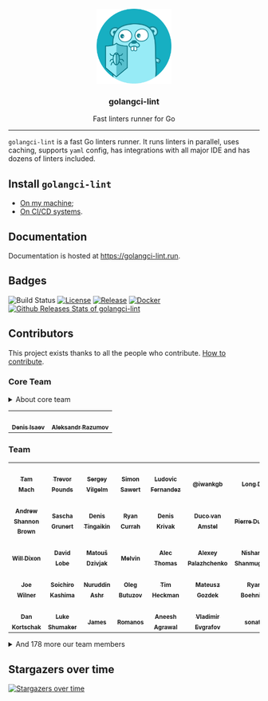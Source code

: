<p align="center">
  <img alt="golangci-lint logo" src="assets/go.png" height="150" />
  <h3 align="center">golangci-lint</h3>
  <p align="center">Fast linters runner for Go</p>
</p>

---

`golangci-lint` is a fast Go linters runner. It runs linters in parallel, uses caching, supports `yaml` config, has integrations
with all major IDE and has dozens of linters included.

## Install `golangci-lint`

- [On my machine](https://golangci-lint.run/usage/install/#local-installation);
- [On CI/CD systems](https://golangci-lint.run/usage/install/#ci-installation).

## Documentation

Documentation is hosted at https://golangci-lint.run.

## Badges

![Build Status](https://github.com/golangci/golangci-lint/workflows/CI/badge.svg)
[![License](https://img.shields.io/github/license/golangci/golangci-lint)](/LICENSE)
[![Release](https://img.shields.io/github/release/golangci/golangci-lint.svg)](https://github.com/golangci/golangci-lint/releases/latest)
[![Docker](https://img.shields.io/docker/pulls/golangci/golangci-lint)](https://hub.docker.com/r/golangci/golangci-lint)
[![Github Releases Stats of golangci-lint](https://img.shields.io/github/downloads/golangci/golangci-lint/total.svg?logo=github)](https://somsubhra.com/github-release-stats/?username=golangci&repository=golangci-lint)

## Contributors

This project exists thanks to all the people who contribute. [How to contribute](https://golangci-lint.run/contributing/quick-start/).

<!-- BEGIN AUTOGENERATED CONTRIBUTORS -->
<!-- prettier-ignore-start -->
<!-- markdownlint-disable -->
### Core Team

<details>
<summary>About core team</summary>

The GolangCI Core Team is a group of contributors that have demonstrated a lasting enthusiasm for the project and community.
The GolangCI Core Team has GitHub admin privileges on the repo.

#### Responsibilities
The Core Team has the following responsibilities:

1. Being available to answer high-level questions about vision and future.
2. Being available to review longstanding/forgotten pull requests.
3. Occasionally check issues, offer input, and categorize with GitHub issue labels.
4. Looking out for up-and-coming members of the GolangCI community who might want to serve as Core Team members.
5. Note that the Core Team – and all GolangCI contributors – are open source volunteers; membership on the Core Team is expressly not an obligation. The Core Team is distinguished as leaders in the community and while they are a good group to turn to when someone needs an answer to a question, they are still volunteering their time, and may not be available to help immediately.

</details>

<table>
<tr>
  <td align="center"><a href="https://disaev.me?utm_source=golangci-lint-contributors"><img src="https://avatars1.githubusercontent.com/u/4648736?u=8c4976f3d4506b780533feacae77324505e8fa1c&v=4" width="100px;" alt=""/><br /><sub><b>Denis Isaev</b></sub></a></td>
  <td align="center"><a href="https://keybase.io/ernado?utm_source=golangci-lint-contributors"><img src="https://avatars0.githubusercontent.com/u/866677?u=d349f6974fbf43763fa0c8f37c230e2a7ed28071&v=4" width="100px;" alt=""/><br /><sub><b>Aleksandr Razumov</b></sub></a></td>
</tr>
</table>

### Team

<table>
<tr>
  <td align="center"><a href="tammach.dev?utm_source=golangci-lint-contributors"><img src="https://avatars3.githubusercontent.com/u/9019229?u=434a8656f0f0917d35fe56322c81811036ec0e0c&v=4" width="100px;" alt=""/><br /><sub><b>Tam Mach</b></sub></a></td>
  <td align="center"><a href="tpounds.com?utm_source=golangci-lint-contributors"><img src="https://avatars2.githubusercontent.com/u/195041?u=cab053161e59fece04c051169b59882b299ce97a&v=4" width="100px;" alt=""/><br /><sub><b>Trevor Pounds</b></sub></a></td>
  <td align="center"><a href="vilgelm.com?utm_source=golangci-lint-contributors"><img src="https://avatars2.githubusercontent.com/u/523825?u=0d68efb10b9bbd957a2cf71c6633cf24f2e63106&v=4" width="100px;" alt=""/><br /><sub><b>Sergey Vilgelm</b></sub></a></td>
  <td align="center"><a href="https://sawert.se?utm_source=golangci-lint-contributors"><img src="https://avatars2.githubusercontent.com/u/3248948?u=e0241adee6c5b4f80c0cd17559dadbe8065754cf&v=4" width="100px;" alt=""/><br /><sub><b>Simon Sawert</b></sub></a></td>
  <td align="center"><a href="ldez.github.io/?utm_source=golangci-lint-contributors"><img src="https://avatars0.githubusercontent.com/u/5674651?u=45f0e097891f1e7e0c45c5224dcce11c867038af&v=4" width="100px;" alt=""/><br /><sub><b>Ludovic Fernandez</b></sub></a></td>
  <td align="center"><a href="https://critical.today?utm_source=golangci-lint-contributors"><img src="https://avatars3.githubusercontent.com/u/939646?u=9e11cf6d10e95c7b7f23b2a0199149139b387111&v=4" width="100px;" alt=""/><br /><sub><b>@iwankgb</b></sub></a></td>
  <td align="center"><a href="https://github.com/daixiang0?utm_source=golangci-lint-contributors"><img src="https://avatars1.githubusercontent.com/u/26538619?u=6261612ded324edb4ce57dce98e40413276aeb74&v=4" width="100px;" alt=""/><br /><sub><b>Long Dai</b></sub></a></td>
</tr>
<tr>
  <td align="center"><a href="https://github.com/ashanbrown?utm_source=golangci-lint-contributors"><img src="https://avatars0.githubusercontent.com/u/1858046?u=0f76832b272abc39282bac53c5507c1fc0703464&v=4" width="100px;" alt=""/><br /><sub><b>Andrew Shannon Brown</b></sub></a></td>
  <td align="center"><a href="http://saschagrunert.de?utm_source=golangci-lint-contributors"><img src="https://avatars2.githubusercontent.com/u/695473?u=9b613ef9d039ad97b26b9bb2c72cdfc528a716cc&v=4" width="100px;" alt=""/><br /><sub><b>Sascha Grunert</b></sub></a></td>
  <td align="center"><a href="https://github.com/denis-tingajkin?utm_source=golangci-lint-contributors"><img src="https://avatars2.githubusercontent.com/u/49399980?u=48d29dc400ebbc24772943304b331f05d6c404df&v=4" width="100px;" alt=""/><br /><sub><b>Denis Tingaikin</b></sub></a></td>
  <td align="center"><a href="https://github.com/ryancurrah?utm_source=golangci-lint-contributors"><img src="https://avatars3.githubusercontent.com/u/6209771?u=9d81ec835f9d3b4bc096422950567b213cea1098&v=4" width="100px;" alt=""/><br /><sub><b>Ryan Currah</b></sub></a></td>
  <td align="center"><a href="https://dkrivak.me?utm_source=golangci-lint-contributors"><img src="https://avatars1.githubusercontent.com/u/11755173?v=4" width="100px;" alt=""/><br /><sub><b>Denis Krivak</b></sub></a></td>
  <td align="center"><a href="https://www.linkedin.com/in/ducovanamstel?utm_source=golangci-lint-contributors"><img src="https://avatars0.githubusercontent.com/u/896592?u=d137ca0926c6e2a865f777053b8ade2e893ff80b&v=4" width="100px;" alt=""/><br /><sub><b>Duco van Amstel</b></sub></a></td>
  <td align="center"><a href="https://pierredurand.fr?utm_source=golangci-lint-contributors"><img src="https://avatars3.githubusercontent.com/u/131535?v=4" width="100px;" alt=""/><br /><sub><b>Pierre Durand</b></sub></a></td>
</tr>
<tr>
  <td align="center"><a href="https://willd.io?utm_source=golangci-lint-contributors"><img src="https://avatars2.githubusercontent.com/u/6287275?u=58d7a50b67e7a04e26bcc85c670cf84230f9fe18&v=4" width="100px;" alt=""/><br /><sub><b>Will Dixon</b></sub></a></td>
  <td align="center"><a href="https://www.linkedin.com/in/dlopbec/?utm_source=golangci-lint-contributors"><img src="https://avatars0.githubusercontent.com/u/5780637?u=6d93eaeff6f75facf5eeadb7d1a735ec9483f181&v=4" width="100px;" alt=""/><br /><sub><b>David Lobe</b></sub></a></td>
  <td align="center"><a href="http://dzx.cz?utm_source=golangci-lint-contributors"><img src="https://avatars3.githubusercontent.com/u/15747583?u=ec61c760d3f87574d425323cbe7bf5194516b9eb&v=4" width="100px;" alt=""/><br /><sub><b>Matouš Dzivjak</b></sub></a></td>
  <td align="center"><a href="https://melvin.la?utm_source=golangci-lint-contributors"><img src="https://avatars2.githubusercontent.com/u/275508?u=4c1869ff67a365968482e96400e62d7677820abc&v=4" width="100px;" alt=""/><br /><sub><b>Melvin</b></sub></a></td>
  <td align="center"><a href="http://swapoff.org?utm_source=golangci-lint-contributors"><img src="https://avatars3.githubusercontent.com/u/41767?v=4" width="100px;" alt=""/><br /><sub><b>Alec Thomas</b></sub></a></td>
  <td align="center"><a href="https://about.me/alexey.palazhchenko?utm_source=golangci-lint-contributors"><img src="https://avatars1.githubusercontent.com/u/11512?v=4" width="100px;" alt=""/><br /><sub><b>Alexey Palazhchenko</b></sub></a></td>
  <td align="center"><a href="https://scrobbl.es/u/nishanth?utm_source=golangci-lint-contributors"><img src="https://avatars1.githubusercontent.com/u/6028224?u=a92c24895e31038f41ba0c0798f642d29dfc83ca&v=4" width="100px;" alt=""/><br /><sub><b>Nishanth Shanmugham</b></sub></a></td>
</tr>
<tr>
  <td align="center"><a href="https://github.com/jwilner?utm_source=golangci-lint-contributors"><img src="https://avatars1.githubusercontent.com/u/1879661?u=d5fd87311dd118b3f6044f6d3644ebe6dbcc222c&v=4" width="100px;" alt=""/><br /><sub><b>Joe Wilner</b></sub></a></td>
  <td align="center"><a href="http://ksoichiro.blogspot.com/?utm_source=golangci-lint-contributors"><img src="https://avatars3.githubusercontent.com/u/801987?v=4" width="100px;" alt=""/><br /><sub><b>Soichiro Kashima</b></sub></a></td>
  <td align="center"><a href="https://github.com/uudashr?utm_source=golangci-lint-contributors"><img src="https://avatars2.githubusercontent.com/u/166053?u=0ccd812adf8125062b674494a4c912894206d27c&v=4" width="100px;" alt=""/><br /><sub><b>Nuruddin Ashr</b></sub></a></td>
  <td align="center"><a href="https://github.com/butuzov?utm_source=golangci-lint-contributors"><img src="https://avatars2.githubusercontent.com/u/651824?u=6d901cb2d69a34896322733a5c0eb44982f3c61e&v=4" width="100px;" alt=""/><br /><sub><b>Oleg Butuzov</b></sub></a></td>
  <td align="center"><a href="https://github.com/theckman?utm_source=golangci-lint-contributors"><img src="https://avatars3.githubusercontent.com/u/787332?u=e95e2c72123a59f93c1a7fd614c99f3eab3b18f1&v=4" width="100px;" alt=""/><br /><sub><b>Tim Heckman</b></sub></a></td>
  <td align="center"><a href="https://github.com/invidian?utm_source=golangci-lint-contributors"><img src="https://avatars1.githubusercontent.com/u/16539896?u=bc6badcf4846d545738854733a5c1bd044fd9e26&v=4" width="100px;" alt=""/><br /><sub><b>Mateusz Gozdek</b></sub></a></td>
  <td align="center"><a href="https://github.com/ryboe?utm_source=golangci-lint-contributors"><img src="https://avatars2.githubusercontent.com/u/1250684?v=4" width="100px;" alt=""/><br /><sub><b>Ryan Boehning</b></sub></a></td>
</tr>
<tr>
  <td align="center"><a href="https://kortschak.io/?utm_source=golangci-lint-contributors"><img src="https://avatars0.githubusercontent.com/u/275221?u=afde66b960b9f3326fca83c2fce3e6758a58d6de&v=4" width="100px;" alt=""/><br /><sub><b>Dan Kortschak</b></sub></a></td>
  <td align="center"><a href="https://lukeshu.com?utm_source=golangci-lint-contributors"><img src="https://avatars0.githubusercontent.com/u/90273?v=4" width="100px;" alt=""/><br /><sub><b>Luke Shumaker</b></sub></a></td>
  <td align="center"><a href="https://github.com/Zamiell?utm_source=golangci-lint-contributors"><img src="https://avatars3.githubusercontent.com/u/5511220?u=f8b0d15d0e5efe94463cff21f1f2b85df14c66b1&v=4" width="100px;" alt=""/><br /><sub><b>James</b></sub></a></td>
  <td align="center"><a href="http://rski.github.io?utm_source=golangci-lint-contributors"><img src="https://avatars1.githubusercontent.com/u/2960312?u=f3c945c565cfe8415bb83a1e6e2057f6832d2f3e&v=4" width="100px;" alt=""/><br /><sub><b>Romanos</b></sub></a></td>
  <td align="center"><a href="https://github.com/aneeshusa?utm_source=golangci-lint-contributors"><img src="https://avatars0.githubusercontent.com/u/2085567?v=4" width="100px;" alt=""/><br /><sub><b>Aneesh Agrawal</b></sub></a></td>
  <td align="center"><a href="https://github.com/vovapi?utm_source=golangci-lint-contributors"><img src="https://avatars3.githubusercontent.com/u/278946?u=31e14b2d2ba4b5d039d20292bff788aed8f114be&v=4" width="100px;" alt=""/><br /><sub><b>Vladimir Evgrafov</b></sub></a></td>
  <td align="center"><a href="http://qiita.com/sonatard/?utm_source=golangci-lint-contributors"><img src="https://avatars2.githubusercontent.com/u/1586910?u=a55afe04467991530d0e152ded35a2359b973f5e&v=4" width="100px;" alt=""/><br /><sub><b>sonata</b></sub></a></td>
</tr>
</table>

<details>
<summary>And 178 more our team members</summary>

<table>
<tr>
  <td align="center"><a href="https://github.com/ZYunH?utm_source=golangci-lint-contributors"><img src="https://avatars1.githubusercontent.com/u/18065074?u=fa39a7103fcc35bd8675812be89d328f3004e376&v=4" width="100px;" alt=""/><br /><sub><b>ZhangYunHao</b></sub></a></td>
  <td align="center"><a href="https://github.com/odidev?utm_source=golangci-lint-contributors"><img src="https://avatars3.githubusercontent.com/u/40816837?u=006db7f382c579d86c6649cfad96c04f54b8d222&v=4" width="100px;" alt=""/><br /><sub><b>@odidev</b></sub></a></td>
  <td align="center"><a href="https://fuyu.moe/members/nisevoid?utm_source=golangci-lint-contributors"><img src="https://avatars0.githubusercontent.com/u/3254486?v=4" width="100px;" alt=""/><br /><sub><b>NiseVoid</b></sub></a></td>
  <td align="center"><a href="http://siobud.com?utm_source=golangci-lint-contributors"><img src="https://avatars0.githubusercontent.com/u/1302304?v=4" width="100px;" alt=""/><br /><sub><b>Sean DuBois</b></sub></a></td>
  <td align="center"><a href="http://www.neglostyti.com?utm_source=golangci-lint-contributors"><img src="https://avatars2.githubusercontent.com/u/2631366?v=4" width="100px;" alt=""/><br /><sub><b>Viktoras</b></sub></a></td>
  <td align="center"><a href="https://github.com/amenzhinsky?utm_source=golangci-lint-contributors"><img src="https://avatars0.githubusercontent.com/u/1308953?u=07298a8c5d59c5637f31f30a3a40560b9475669d&v=4" width="100px;" alt=""/><br /><sub><b>Aliaksandr Mianzhynski</b></sub></a></td>
  <td align="center"><a href="https://agniva.me?utm_source=golangci-lint-contributors"><img src="https://avatars0.githubusercontent.com/u/1774000?u=2d77ef2b812cee7dd2dfd8f2709dcfad8b8ae539&v=4" width="100px;" alt=""/><br /><sub><b>Agniva De Sarker</b></sub></a></td>
</tr>
<tr>
  <td align="center"><a href="https://github.com/dahankzter?utm_source=golangci-lint-contributors"><img src="https://avatars2.githubusercontent.com/u/171091?v=4" width="100px;" alt=""/><br /><sub><b>Henrik Johansson</b></sub></a></td>
  <td align="center"><a href="https://github.com/System-Glitch?utm_source=golangci-lint-contributors"><img src="https://avatars0.githubusercontent.com/u/7251668?u=83aea13a141cfeb32095d5aa204c055ae4a11f7b&v=4" width="100px;" alt=""/><br /><sub><b>SystemGlitch</b></sub></a></td>
  <td align="center"><a href="https://johnstarich.com?utm_source=golangci-lint-contributors"><img src="https://avatars1.githubusercontent.com/u/1009441?u=76ecc9848dd25d93f0722b077439806dac6e25b9&v=4" width="100px;" alt=""/><br /><sub><b>John Starich</b></sub></a></td>
  <td align="center"><a href="https://github.com/zchee?utm_source=golangci-lint-contributors"><img src="https://avatars3.githubusercontent.com/u/6366270?u=b3b4c30edcd4ad8fe5da44faacbd1d70a8c836f5&v=4" width="100px;" alt=""/><br /><sub><b>Koichi Shiraishi</b></sub></a></td>
  <td align="center"><a href="https://www.bartfokker.com?utm_source=golangci-lint-contributors"><img src="https://avatars0.githubusercontent.com/u/9822478?u=baf572cc0a5de3027ab0ce6a3ef42e8cbd02df36&v=4" width="100px;" alt=""/><br /><sub><b>Bart</b></sub></a></td>
  <td align="center"><a href="https://github.com/sebastien-rosset?utm_source=golangci-lint-contributors"><img src="https://avatars1.githubusercontent.com/u/16657278?v=4" width="100px;" alt=""/><br /><sub><b>Sebastien Rosset</b></sub></a></td>
  <td align="center"><a href="https://twitter.com/quasilyte?utm_source=golangci-lint-contributors"><img src="https://avatars0.githubusercontent.com/u/6286655?u=241bad04b0828f5a67e561a4cd08edf823633972&v=4" width="100px;" alt=""/><br /><sub><b>Iskander (Alex) Sharipov</b></sub></a></td>
</tr>
<tr>
  <td align="center"><a href="https://dev.to/vearutop?utm_source=golangci-lint-contributors"><img src="https://avatars3.githubusercontent.com/u/1381436?v=4" width="100px;" alt=""/><br /><sub><b>Viacheslav Poturaev</b></sub></a></td>
  <td align="center"><a href="https://github.com/dbraley?utm_source=golangci-lint-contributors"><img src="https://avatars3.githubusercontent.com/u/2067019?u=47d3d161a65b877714779c39d2eb6dc686d427ec&v=4" width="100px;" alt=""/><br /><sub><b>David Braley</b></sub></a></td>
  <td align="center"><a href="https://github.com/kunwardeep?utm_source=golangci-lint-contributors"><img src="https://avatars1.githubusercontent.com/u/13211086?u=d7eefb203f6ae0d66392ed4c874be785c1acc3d3&v=4" width="100px;" alt=""/><br /><sub><b>Kunwardeep</b></sub></a></td>
  <td align="center"><a href="https://github.com/srenatus?utm_source=golangci-lint-contributors"><img src="https://avatars1.githubusercontent.com/u/870638?u=4607741d467654d0c0643043a64da994df94b76f&v=4" width="100px;" alt=""/><br /><sub><b>Stephan Renatus</b></sub></a></td>
  <td align="center"><a href="https://github.com/diegs?utm_source=golangci-lint-contributors"><img src="https://avatars3.githubusercontent.com/u/74719?v=4" width="100px;" alt=""/><br /><sub><b>Diego Pontoriero</b></sub></a></td>
  <td align="center"><a href="https://github.com/alexec?utm_source=golangci-lint-contributors"><img src="https://avatars0.githubusercontent.com/u/1142830?u=8e076383ad6ec7081a613b4e276f6a28caa27c5a&v=4" width="100px;" alt=""/><br /><sub><b>Alex Collins</b></sub></a></td>
  <td align="center"><a href="https://nakabonne.dev?utm_source=golangci-lint-contributors"><img src="https://avatars1.githubusercontent.com/u/19730728?u=88c465f1caf239c1852208116593939c22312c13&v=4" width="100px;" alt=""/><br /><sub><b>Ryo Nakao</b></sub></a></td>
</tr>
<tr>
  <td align="center"><a href="https://github.com/dahu33?utm_source=golangci-lint-contributors"><img src="https://avatars3.githubusercontent.com/u/2038888?u=d4ab9e715b894d12a6b4cef9b66bc81145126dd4&v=4" width="100px;" alt=""/><br /><sub><b>Pierre R</b></sub></a></td>
  <td align="center"><a href="https://tommy-muehle.io?utm_source=golangci-lint-contributors"><img src="https://avatars0.githubusercontent.com/u/1351840?u=e67e63465607260d9e486875ac8f9dbb299c08f9&v=4" width="100px;" alt=""/><br /><sub><b>Tommy Mühle</b></sub></a></td>
  <td align="center"><a href="https://github.com/thaJeztah?utm_source=golangci-lint-contributors"><img src="https://avatars0.githubusercontent.com/u/1804568?u=ebc86d007fefd2b388d2a8da5f0e3d6f239ede2f&v=4" width="100px;" alt=""/><br /><sub><b>Sebastiaan van Stijn</b></sub></a></td>
  <td align="center"><a href="https://github.com/Dominik-K?utm_source=golangci-lint-contributors"><img src="https://avatars3.githubusercontent.com/u/5795847?u=e32b349860f30b6d08dd361399df310ab4bbf492&v=4" width="100px;" alt=""/><br /><sub><b>@Dominik-K</b></sub></a></td>
  <td align="center"><a href="https://ferhatelmas.com?utm_source=golangci-lint-contributors"><img src="https://avatars1.githubusercontent.com/u/648018?u=f685418b6eb9dcfccc5d6e2af305b3153560c6da&v=4" width="100px;" alt=""/><br /><sub><b>ferhat elmas</b></sub></a></td>
  <td align="center"><a href="twitter.com/migueljimeno96?utm_source=golangci-lint-contributors"><img src="https://avatars1.githubusercontent.com/u/6826244?u=03bcd0f7f342886d3abc5281311c932e832b3146&v=4" width="100px;" alt=""/><br /><sub><b>M. Ángel Jimeno</b></sub></a></td>
  <td align="center"><a href="https://github.com/crsdrw?utm_source=golangci-lint-contributors"><img src="https://avatars3.githubusercontent.com/u/811010?v=4" width="100px;" alt=""/><br /><sub><b>Chris Drew</b></sub></a></td>
</tr>
<tr>
  <td align="center"><a href="http://teivah.io?utm_source=golangci-lint-contributors"><img src="https://avatars1.githubusercontent.com/u/934784?u=a205b19f43dc3f90c3cbf5b1d6198328c2dff6c3&v=4" width="100px;" alt=""/><br /><sub><b>Teiva Harsanyi</b></sub></a></td>
  <td align="center"><a href="https://github.com/csilvers?utm_source=golangci-lint-contributors"><img src="https://avatars3.githubusercontent.com/u/1445223?v=4" width="100px;" alt=""/><br /><sub><b>Craig Silverstein</b></sub></a></td>
  <td align="center"><a href="entgo.io?utm_source=golangci-lint-contributors"><img src="https://avatars3.githubusercontent.com/u/7413593?u=bd1180bdbb558d7f74be9e0a0a840529b1442c1e&v=4" width="100px;" alt=""/><br /><sub><b>Ariel Mashraki</b></sub></a></td>
  <td align="center"><a href="https://github.com/idenx?utm_source=golangci-lint-contributors"><img src="https://avatars3.githubusercontent.com/u/1843231?v=4" width="100px;" alt=""/><br /><sub><b>Denis Isaev</b></sub></a></td>
  <td align="center"><a href="http://twpayne.blogspot.com/?utm_source=golangci-lint-contributors"><img src="https://avatars3.githubusercontent.com/u/6942?u=227a4496aba8d3f526c53bdb6aa7713b22c56906&v=4" width="100px;" alt=""/><br /><sub><b>Tom Payne</b></sub></a></td>
  <td align="center"><a href="https://github.com/fsouza?utm_source=golangci-lint-contributors"><img src="https://avatars3.githubusercontent.com/u/108725?u=6a38e65fb41c3e60fd85b028d30120562ddc0f85&v=4" width="100px;" alt=""/><br /><sub><b>francisco souza</b></sub></a></td>
  <td align="center"><a href="https://lukasmalkmus.io?utm_source=golangci-lint-contributors"><img src="https://avatars2.githubusercontent.com/u/9931588?u=51de6132f5f0e8f88aedf265a5205d9a91f4e1aa&v=4" width="100px;" alt=""/><br /><sub><b>Lukas Malkmus</b></sub></a></td>
</tr>
<tr>
  <td align="center"><a href="https://www.pedanticorderliness.com?utm_source=golangci-lint-contributors"><img src="https://avatars0.githubusercontent.com/u/343979?u=6443fee0e543d22b07b02edf0ed8fb1ce4943b5a&v=4" width="100px;" alt=""/><br /><sub><b>Ryan Olds</b></sub></a></td>
  <td align="center"><a href="https://www.suezawa.net/?utm_source=golangci-lint-contributors"><img src="https://avatars1.githubusercontent.com/u/1150301?u=ef7565231d0940a9bcf4b52496268cb56773ba0a&v=4" width="100px;" alt=""/><br /><sub><b>Hiroki Suezawa</b></sub></a></td>
  <td align="center"><a href="https://github.com/jfrabaute?utm_source=golangci-lint-contributors"><img src="https://avatars2.githubusercontent.com/u/100247?v=4" width="100px;" alt=""/><br /><sub><b>Fabrice</b></sub></a></td>
  <td align="center"><a href="https://github.com/elliots?utm_source=golangci-lint-contributors"><img src="https://avatars3.githubusercontent.com/u/622455?v=4" width="100px;" alt=""/><br /><sub><b>☃ Elliot Shepherd</b></sub></a></td>
  <td align="center"><a href="https://github.com/cblecker?utm_source=golangci-lint-contributors"><img src="https://avatars1.githubusercontent.com/u/1431969?v=4" width="100px;" alt=""/><br /><sub><b>Christoph Blecker</b></sub></a></td>
  <td align="center"><a href="http://immutables.pl?utm_source=golangci-lint-contributors"><img src="https://avatars2.githubusercontent.com/u/909896?u=8c37517f61b02e529477ea1e68e52b453d849312&v=4" width="100px;" alt=""/><br /><sub><b>Mateusz Bilski</b></sub></a></td>
  <td align="center"><a href="https://github.com/jingyugao?utm_source=golangci-lint-contributors"><img src="https://avatars0.githubusercontent.com/u/16934055?u=16d5d4b4b1574103cd1aaea399b236ae002055b2&v=4" width="100px;" alt=""/><br /><sub><b>gaojingyu</b></sub></a></td>
</tr>
<tr>
  <td align="center"><a href="https://github.com/RX14?utm_source=golangci-lint-contributors"><img src="https://avatars3.githubusercontent.com/u/2788811?u=af7e6311b7c6a7288c691caaccd8d9bbe5978967&v=4" width="100px;" alt=""/><br /><sub><b>Stephanie Wilde-Hobbs</b></sub></a></td>
  <td align="center"><a href="http://www.twitter.com/corylanou?utm_source=golangci-lint-contributors"><img src="https://avatars2.githubusercontent.com/u/585100?u=7a1c046e387bdd6358e970e75a9f8ff06d0cf75c&v=4" width="100px;" alt=""/><br /><sub><b>Cory LaNou</b></sub></a></td>
  <td align="center"><a href="https://github.com/vitalyisaev2?utm_source=golangci-lint-contributors"><img src="https://avatars2.githubusercontent.com/u/5507054?u=a6015f53f3ce999d065218ecf43242f11b6c72ad&v=4" width="100px;" alt=""/><br /><sub><b>Vitaly Isaev</b></sub></a></td>
  <td align="center"><a href="https://kilabit.info?utm_source=golangci-lint-contributors"><img src="https://avatars0.githubusercontent.com/u/43306?v=4" width="100px;" alt=""/><br /><sub><b>Shulhan</b></sub></a></td>
  <td align="center"><a href="https://renatosuero.dev/?utm_source=golangci-lint-contributors"><img src="https://avatars2.githubusercontent.com/u/1093214?u=c37ab360f4fa3a6c7f168aaf706e8a47323dc101&v=4" width="100px;" alt=""/><br /><sub><b>Renato Suero</b></sub></a></td>
  <td align="center"><a href="https://github.com/bvwells?utm_source=golangci-lint-contributors"><img src="https://avatars3.githubusercontent.com/u/22873967?u=033f18ad6e723a44fb01eed9e3a4665457de5636&v=4" width="100px;" alt=""/><br /><sub><b>Ben Wells</b></sub></a></td>
  <td align="center"><a href="https://github.com/maratori?utm_source=golangci-lint-contributors"><img src="https://avatars3.githubusercontent.com/u/16486128?v=4" width="100px;" alt=""/><br /><sub><b>Marat Reymers</b></sub></a></td>
</tr>
<tr>
  <td align="center"><a href="https://github.com/bflad?utm_source=golangci-lint-contributors"><img src="https://avatars3.githubusercontent.com/u/189114?v=4" width="100px;" alt=""/><br /><sub><b>Brian Flad</b></sub></a></td>
  <td align="center"><a href="https://github.com/grongor?utm_source=golangci-lint-contributors"><img src="https://avatars2.githubusercontent.com/u/972493?v=4" width="100px;" alt=""/><br /><sub><b>Jakub Chábek</b></sub></a></td>
  <td align="center"><a href="https://github.com/tdakkota?utm_source=golangci-lint-contributors"><img src="https://avatars2.githubusercontent.com/u/15220500?u=41aad36b4fcc340495e2d1d0193255e4010e6a59&v=4" width="100px;" alt=""/><br /><sub><b>tdakkota</b></sub></a></td>
  <td align="center"><a href="https://github.com/ewohltman?utm_source=golangci-lint-contributors"><img src="https://avatars0.githubusercontent.com/u/5953186?u=bf31ce63008802393b3b58c3bd84b8dae76b3946&v=4" width="100px;" alt=""/><br /><sub><b>Eric Wohltman</b></sub></a></td>
  <td align="center"><a href="http://me.gsora.xyz?utm_source=golangci-lint-contributors"><img src="https://avatars2.githubusercontent.com/u/145909?u=d16caa31322cbaaf401f76ad7030f9743dfb4e4a&v=4" width="100px;" alt=""/><br /><sub><b>Gianguido Sora'</b></sub></a></td>
  <td align="center"><a href="http://www.snowfrog.net?utm_source=golangci-lint-contributors"><img src="https://avatars2.githubusercontent.com/u/56102?u=39088fc794a8635849e06ba6e8a5ef8a75b194cf&v=4" width="100px;" alt=""/><br /><sub><b>Sonia Hamilton</b></sub></a></td>
  <td align="center"><a href="https://github.com/derElektrobesen?utm_source=golangci-lint-contributors"><img src="https://avatars3.githubusercontent.com/u/4015637?u=8020c4cb1c123fe3ec6f393ea75b1927e92565a3&v=4" width="100px;" alt=""/><br /><sub><b>Berezhnoy Pavel</b></sub></a></td>
</tr>
<tr>
  <td align="center"><a href="leduc.uk?utm_source=golangci-lint-contributors"><img src="https://avatars1.githubusercontent.com/u/55436491?v=4" width="100px;" alt=""/><br /><sub><b>Henry</b></sub></a></td>
  <td align="center"><a href="https://aofeisheng.com?utm_source=golangci-lint-contributors"><img src="https://avatars3.githubusercontent.com/u/5037285?u=2f1c2a9317d995c4a84461d5197c552ab0d89e43&v=4" width="100px;" alt=""/><br /><sub><b>Aofei Sheng</b></sub></a></td>
  <td align="center"><a href="https://github.com/mxpv?utm_source=golangci-lint-contributors"><img src="https://avatars1.githubusercontent.com/u/865334?u=a47007c3fc95832646d2c935da12aaff81a48ca3&v=4" width="100px;" alt=""/><br /><sub><b>Maksym Pavlenko</b></sub></a></td>
  <td align="center"><a href="https://github.com/chappjc?utm_source=golangci-lint-contributors"><img src="https://avatars3.githubusercontent.com/u/9373513?u=e78e21f230dd575a53a060c37dee051806ae0572&v=4" width="100px;" alt=""/><br /><sub><b>Jonathan Chappelow</b></sub></a></td>
  <td align="center"><a href="http://sitano.github.io/?utm_source=golangci-lint-contributors"><img src="https://avatars1.githubusercontent.com/u/564610?u=1830fc4bffb6829093a7f4404ee581c43d909c36&v=4" width="100px;" alt=""/><br /><sub><b>Ivan</b></sub></a></td>
  <td align="center"><a href="http://magnetikonline.com?utm_source=golangci-lint-contributors"><img src="https://avatars1.githubusercontent.com/u/1818757?u=27ca8c53c66113faa67f6b48aeb8841717c0ee2f&v=4" width="100px;" alt=""/><br /><sub><b>Peter Mescalchin</b></sub></a></td>
  <td align="center"><a href="https://github.com/dhui?utm_source=golangci-lint-contributors"><img src="https://avatars0.githubusercontent.com/u/896205?u=3e4fbfd18cabace9d5f7c72b7e1da12dcce5b955&v=4" width="100px;" alt=""/><br /><sub><b>Dale Hui</b></sub></a></td>
</tr>
<tr>
  <td align="center"><a href="linkedin.com/in/ofabry?utm_source=golangci-lint-contributors"><img src="https://avatars0.githubusercontent.com/u/32484950?u=b1dd24de988ecfb2b60c94de997b9110a103ae80&v=4" width="100px;" alt=""/><br /><sub><b>Ondrej Fabry</b></sub></a></td>
  <td align="center"><a href="https://github.com/proton-ab?utm_source=golangci-lint-contributors"><img src="https://avatars2.githubusercontent.com/u/25139420?u=53918e67ce92a25351b1ea2ee9ce98435bea0cc8&v=4" width="100px;" alt=""/><br /><sub><b>proton</b></sub></a></td>
  <td align="center"><a href="markwalther.ch?utm_source=golangci-lint-contributors"><img src="https://avatars1.githubusercontent.com/u/5138316?u=abf836167fb8e5131459b17b6961e20126338a47&v=4" width="100px;" alt=""/><br /><sub><b>Markus</b></sub></a></td>
  <td align="center"><a href="https://github.com/laverya?utm_source=golangci-lint-contributors"><img src="https://avatars0.githubusercontent.com/u/2318911?u=12f6803204811ffd8ce33c1fef0281554fdcbb20&v=4" width="100px;" alt=""/><br /><sub><b>Andrew Lavery</b></sub></a></td>
  <td align="center"><a href="https://kishaningithub.github.io/?utm_source=golangci-lint-contributors"><img src="https://avatars3.githubusercontent.com/u/763760?u=55a5f3e937025e54e2736ca1fc38f0ab3788527f&v=4" width="100px;" alt=""/><br /><sub><b>Kishan B</b></sub></a></td>
  <td align="center"><a href="https://github.com/kulti?utm_source=golangci-lint-contributors"><img src="https://avatars2.githubusercontent.com/u/1286683?v=4" width="100px;" alt=""/><br /><sub><b>Aleksey Bakin</b></sub></a></td>
  <td align="center"><a href="https://twitter.com/tariq1890?utm_source=golangci-lint-contributors"><img src="https://avatars2.githubusercontent.com/u/2658224?u=5719f58847e3414945290592663045c82b04b272&v=4" width="100px;" alt=""/><br /><sub><b>Tariq Ibrahim</b></sub></a></td>
</tr>
<tr>
  <td align="center"><a href="https://github.com/pstibrany?utm_source=golangci-lint-contributors"><img src="https://avatars3.githubusercontent.com/u/895919?v=4" width="100px;" alt=""/><br /><sub><b>Peter Štibraný</b></sub></a></td>
  <td align="center"><a href="https://github.com/kaka19ace?utm_source=golangci-lint-contributors"><img src="https://avatars2.githubusercontent.com/u/1320568?u=9f02e3ae234ea1e76a3682ada8166c905104f555&v=4" width="100px;" alt=""/><br /><sub><b>kaixiang zhong</b></sub></a></td>
  <td align="center"><a href="https://github.com/ced42?utm_source=golangci-lint-contributors"><img src="https://avatars2.githubusercontent.com/u/17880812?v=4" width="100px;" alt=""/><br /><sub><b>@ced42</b></sub></a></td>
  <td align="center"><a href="https://github.com/dgsb?utm_source=golangci-lint-contributors"><img src="https://avatars1.githubusercontent.com/u/5495748?v=4" width="100px;" alt=""/><br /><sub><b>David Bariod</b></sub></a></td>
  <td align="center"><a href="https://github.com/beono?utm_source=golangci-lint-contributors"><img src="https://avatars3.githubusercontent.com/u/539474?u=6a91ec994f805519330015aa6251677a307ada59&v=4" width="100px;" alt=""/><br /><sub><b>Eldar Rakhimberdin</b></sub></a></td>
  <td align="center"><a href="https://blog.schoentoon.blue?utm_source=golangci-lint-contributors"><img src="https://avatars1.githubusercontent.com/u/417618?u=294670670fd504a353586a57b32cf0fe4843f8eb&v=4" width="100px;" alt=""/><br /><sub><b>Toon Schoenmakers</b></sub></a></td>
  <td align="center"><a href="https://github.com/cezarsa?utm_source=golangci-lint-contributors"><img src="https://avatars0.githubusercontent.com/u/11041?u=cde690e3dd7a6ebf895e11f3ff144b27f8fcb46c&v=4" width="100px;" alt=""/><br /><sub><b>Cezar Sá Espinola</b></sub></a></td>
</tr>
<tr>
  <td align="center"><a href="https://github.com/benpaxton-hf?utm_source=golangci-lint-contributors"><img src="https://avatars1.githubusercontent.com/u/24317933?v=4" width="100px;" alt=""/><br /><sub><b>Ben Paxton</b></sub></a></td>
  <td align="center"><a href="https://github.com/a-kuchin?utm_source=golangci-lint-contributors"><img src="https://avatars0.githubusercontent.com/u/44059234?u=9ebb304fb79a5359199738bfa08a0c98a0d28090&v=4" width="100px;" alt=""/><br /><sub><b>Andrey Kuchin</b></sub></a></td>
  <td align="center"><a href="https://connoradams.co.uk?utm_source=golangci-lint-contributors"><img src="https://avatars2.githubusercontent.com/u/10026538?u=532bda717283aa1bba2d47f74b19107787fead82&v=4" width="100px;" alt=""/><br /><sub><b>Connor Adams</b></sub></a></td>
  <td align="center"><a href="https://draveness.me/?utm_source=golangci-lint-contributors"><img src="https://avatars0.githubusercontent.com/u/6493255?u=63f81c96cc52db210f104df233899342b280a2e2&v=4" width="100px;" alt=""/><br /><sub><b>Draven</b></sub></a></td>
  <td align="center"><a href="https://martins.irbe.co.uk?utm_source=golangci-lint-contributors"><img src="https://avatars0.githubusercontent.com/u/13367583?u=aa82d43331fd575f1ff3cf039aaaeb9913e63dc3&v=4" width="100px;" alt=""/><br /><sub><b>Martins Irbe</b></sub></a></td>
  <td align="center"><a href="https://github.com/marksartdev?utm_source=golangci-lint-contributors"><img src="https://avatars1.githubusercontent.com/u/34810318?u=a1865af09b2fc37cd72885f6d7f38af949c63e1c&v=4" width="100px;" alt=""/><br /><sub><b>Mark Sart</b></sub></a></td>
  <td align="center"><a href="https://jawa.dev?utm_source=golangci-lint-contributors"><img src="https://avatars3.githubusercontent.com/u/194275?u=afa97022f150dbd6625f5a6a69fd74e6204a4c1b&v=4" width="100px;" alt=""/><br /><sub><b>Joshua Rubin</b></sub></a></td>
</tr>
<tr>
  <td align="center"><a href="https://kyoh86.dev?utm_source=golangci-lint-contributors"><img src="https://avatars0.githubusercontent.com/u/5582459?u=062f9074b6d432f073b7e09940e70fc1c092e072&v=4" width="100px;" alt=""/><br /><sub><b>Kyoichiro Yamada</b></sub></a></td>
  <td align="center"><a href="https://brito.com.br?utm_source=golangci-lint-contributors"><img src="https://avatars0.githubusercontent.com/u/7620947?u=1a38797fbcd5e0b847cbbffc2b8a9e6e281da93d&v=4" width="100px;" alt=""/><br /><sub><b>Rodrigo Brito</b></sub></a></td>
  <td align="center"><a href="https://funloop.org?utm_source=golangci-lint-contributors"><img src="https://avatars1.githubusercontent.com/u/725613?u=7e1ec57b59f6f93d3e94d9b9d2473f8bdd89ba0d&v=4" width="100px;" alt=""/><br /><sub><b>Linus Arver</b></sub></a></td>
  <td align="center"><a href="http://stainlessed.co.uk?utm_source=golangci-lint-contributors"><img src="https://avatars3.githubusercontent.com/u/151272?u=8a3688637befe674727827e9c2050c7c5b016c26&v=4" width="100px;" alt=""/><br /><sub><b>Glen Mailer</b></sub></a></td>
  <td align="center"><a href="https://github.com/ian-howell?utm_source=golangci-lint-contributors"><img src="https://avatars3.githubusercontent.com/u/10422579?u=ff9c375b5ee2c41b4bdd20b1e32a6fc40bd6ad0f&v=4" width="100px;" alt=""/><br /><sub><b>Ian Howell</b></sub></a></td>
  <td align="center"><a href="twitter.com/hugelgupf?utm_source=golangci-lint-contributors"><img src="https://avatars1.githubusercontent.com/u/1994130?u=049cf9d9efdeb5bf54c93ed7ee70bf5a64b437d7&v=4" width="100px;" alt=""/><br /><sub><b>Chris K</b></sub></a></td>
  <td align="center"><a href="https://tomarrell.com?utm_source=golangci-lint-contributors"><img src="https://avatars3.githubusercontent.com/u/7939459?u=330de5d206f2ff0fc34cde7d718e055971c3d8d0&v=4" width="100px;" alt=""/><br /><sub><b>Tom Arrell</b></sub></a></td>
</tr>
<tr>
  <td align="center"><a href="https://github.com/neha-viswanathan?utm_source=golangci-lint-contributors"><img src="https://avatars2.githubusercontent.com/u/12013126?u=ac3c8aae637d4575d6b54907fbcbdaaa70ee418d&v=4" width="100px;" alt=""/><br /><sub><b>Neha Viswanathan</b></sub></a></td>
  <td align="center"><a href="https://media.giphy.com/media/XxWjoyOLi4mkM/giphy.gif?utm_source=golangci-lint-contributors"><img src="https://avatars2.githubusercontent.com/u/24299864?u=2ff91f3ab37067826ed6986ff11fdaabc7a79b1f&v=4" width="100px;" alt=""/><br /><sub><b>Marko</b></sub></a></td>
  <td align="center"><a href="http://cflewis.com?utm_source=golangci-lint-contributors"><img src="https://avatars0.githubusercontent.com/u/43708?u=20ffa568c463916d20483acee34b09dd26581dec&v=4" width="100px;" alt=""/><br /><sub><b>Chris Lewis</b></sub></a></td>
  <td align="center"><a href="http://derekperkins.com?utm_source=golangci-lint-contributors"><img src="https://avatars0.githubusercontent.com/u/3588778?v=4" width="100px;" alt=""/><br /><sub><b>Derek Perkins</b></sub></a></td>
  <td align="center"><a href="https://github.com/gleichda?utm_source=golangci-lint-contributors"><img src="https://avatars0.githubusercontent.com/u/15176026?u=7555939416df1132efc87906be73f15846557db3&v=4" width="100px;" alt=""/><br /><sub><b>David Gleich</b></sub></a></td>
  <td align="center"><a href="https://pararang.github.io/?utm_source=golangci-lint-contributors"><img src="https://avatars0.githubusercontent.com/u/8720184?v=4" width="100px;" alt=""/><br /><sub><b>Muhammad Ikhsan</b></sub></a></td>
  <td align="center"><a href="https://www.linkedin.com/in/titusjaka/?utm_source=golangci-lint-contributors"><img src="https://avatars1.githubusercontent.com/u/5277948?u=784515fda5ba2358fdc0b67ab9f654a70d4a426b&v=4" width="100px;" alt=""/><br /><sub><b>Denis Titusov</b></sub></a></td>
</tr>
<tr>
  <td align="center"><a href="https://github.com/vterdunov?utm_source=golangci-lint-contributors"><img src="https://avatars2.githubusercontent.com/u/13706147?v=4" width="100px;" alt=""/><br /><sub><b>Terdunov Vyacheslav</b></sub></a></td>
  <td align="center"><a href="https://github.com/sean-?utm_source=golangci-lint-contributors"><img src="https://avatars1.githubusercontent.com/u/349516?v=4" width="100px;" alt=""/><br /><sub><b>Sean Chittenden</b></sub></a></td>
  <td align="center"><a href="http://teawater.github.io/?utm_source=golangci-lint-contributors"><img src="https://avatars2.githubusercontent.com/u/432382?u=9514a61d4673645c588601398737d29e68ae2372&v=4" width="100px;" alt=""/><br /><sub><b>Hui Zhu</b></sub></a></td>
  <td align="center"><a href="https://github.com/Harsimran1?utm_source=golangci-lint-contributors"><img src="https://avatars0.githubusercontent.com/u/8309130?u=827935180bf29dbed77f16f0fd4783fae3a7e5e0&v=4" width="100px;" alt=""/><br /><sub><b>@Harsimran1</b></sub></a></td>
  <td align="center"><a href="https://rinsuki.net/?utm_source=golangci-lint-contributors"><img src="https://avatars0.githubusercontent.com/u/6533808?u=325d7d5a86a50917290fddbe8d6204e712d632aa&v=4" width="100px;" alt=""/><br /><sub><b>rinsuki</b></sub></a></td>
  <td align="center"><a href="https://nvartolomei.com?utm_source=golangci-lint-contributors"><img src="https://avatars3.githubusercontent.com/u/543193?u=972ac6bbb1e48aa474e8677fd3b9368fe61e4872&v=4" width="100px;" alt=""/><br /><sub><b>@nvartolomei</b></sub></a></td>
  <td align="center"><a href="https://getcloudnative.io?utm_source=golangci-lint-contributors"><img src="https://avatars3.githubusercontent.com/u/873565?u=abceeaf3aaa299e89ad07ee33ebc9e17c0f3258d&v=4" width="100px;" alt=""/><br /><sub><b>Martin Etmajer</b></sub></a></td>
</tr>
<tr>
  <td align="center"><a href="https://github.com/techknowlogick?utm_source=golangci-lint-contributors"><img src="https://avatars1.githubusercontent.com/u/164197?v=4" width="100px;" alt=""/><br /><sub><b>@techknowlogick</b></sub></a></td>
  <td align="center"><a href="https://github.com/fisherxu?utm_source=golangci-lint-contributors"><img src="https://avatars3.githubusercontent.com/u/28776356?u=16bb46f48840d43aaa8bf3692de51c26309ab27e&v=4" width="100px;" alt=""/><br /><sub><b>Fisher Xu</b></sub></a></td>
  <td align="center"><a href="https://github.com/matthewpoer?utm_source=golangci-lint-contributors"><img src="https://avatars2.githubusercontent.com/u/727257?u=5efb699d02d7e627bbbdccafa804066b177e170b&v=4" width="100px;" alt=""/><br /><sub><b>Matthew Poer</b></sub></a></td>
  <td align="center"><a href="codyleyhan.com?utm_source=golangci-lint-contributors"><img src="https://avatars0.githubusercontent.com/u/11651981?u=ee4ee8f95ae169207fb701e059f076ecadc51055&v=4" width="100px;" alt=""/><br /><sub><b>Cody Ley-Han</b></sub></a></td>
  <td align="center"><a href="https://marctuduri.com?utm_source=golangci-lint-contributors"><img src="https://avatars3.githubusercontent.com/u/280193?u=985ca62d9dae51f3826bfee7b664bab08559b1af&v=4" width="100px;" alt=""/><br /><sub><b>Marc Tudurí</b></sub></a></td>
  <td align="center"><a href="https://github.com/pohang?utm_source=golangci-lint-contributors"><img src="https://avatars1.githubusercontent.com/u/19980697?u=5f47fe20e767e04a2a0a3ce9423151172616bffc&v=4" width="100px;" alt=""/><br /><sub><b>Patrick Zhang</b></sub></a></td>
  <td align="center"><a href="https://github.com/darklore?utm_source=golangci-lint-contributors"><img src="https://avatars1.githubusercontent.com/u/958690?v=4" width="100px;" alt=""/><br /><sub><b>darklore</b></sub></a></td>
</tr>
<tr>
  <td align="center"><a href="https://github.com/to6ka?utm_source=golangci-lint-contributors"><img src="https://avatars3.githubusercontent.com/u/29016937?v=4" width="100px;" alt=""/><br /><sub><b>@to6ka</b></sub></a></td>
  <td align="center"><a href="https://www.linkedin.com/in/daniel-helfand-068aaa30/?utm_source=golangci-lint-contributors"><img src="https://avatars2.githubusercontent.com/u/34258252?u=68dad1d1d85d47c4bab2de0112ab495c89b6fd49&v=4" width="100px;" alt=""/><br /><sub><b>Daniel Helfand</b></sub></a></td>
  <td align="center"><a href="https://github.com/evalexpr?utm_source=golangci-lint-contributors"><img src="https://avatars3.githubusercontent.com/u/23485511?u=5c6b8d5b34333b88d58c11786812815b550aae94&v=4" width="100px;" alt=""/><br /><sub><b>Wilkins</b></sub></a></td>
  <td align="center"><a href="https://github.com/cjkreklow?utm_source=golangci-lint-contributors"><img src="https://avatars1.githubusercontent.com/u/55775?u=8ee6cac6c286964a9c15a73e2fa48de097700d79&v=4" width="100px;" alt=""/><br /><sub><b>Collin Kreklow</b></sub></a></td>
  <td align="center"><a href="http://ssgreg.com?utm_source=golangci-lint-contributors"><img src="https://avatars0.githubusercontent.com/u/1574981?u=a5afff1d2f056a0ac05be2f5464afa5bc6d33631&v=4" width="100px;" alt=""/><br /><sub><b>Grigory Zubankov</b></sub></a></td>
  <td align="center"><a href="http://marcin.owsiany.pl/?utm_source=golangci-lint-contributors"><img src="https://avatars0.githubusercontent.com/u/489420?u=e236c95628ea05d56bdc0b3d3ae01be35f2fb1d8&v=4" width="100px;" alt=""/><br /><sub><b>Marcin Owsiany</b></sub></a></td>
  <td align="center"><a href="https://github.com/dajohi?utm_source=golangci-lint-contributors"><img src="https://avatars1.githubusercontent.com/u/3308193?u=451dc7ae6de642e9dc40c02fcebc51c4ce4a7323&v=4" width="100px;" alt=""/><br /><sub><b>David Hill</b></sub></a></td>
</tr>
<tr>
  <td align="center"><a href="http://troyronda.com?utm_source=golangci-lint-contributors"><img src="https://avatars0.githubusercontent.com/u/1906596?u=24e2ee3a45173da6e512fedcd05fdfc24716e65e&v=4" width="100px;" alt=""/><br /><sub><b>Troy Ronda</b></sub></a></td>
  <td align="center"><a href="https://github.com/esimonov?utm_source=golangci-lint-contributors"><img src="https://avatars0.githubusercontent.com/u/25531859?u=374b2f19abd0d62494bd458bc3a9c11921bd99c2&v=4" width="100px;" alt=""/><br /><sub><b>Eugene Simonov</b></sub></a></td>
  <td align="center"><a href="https://linkedin.com/in/osamingo?utm_source=golangci-lint-contributors"><img src="https://avatars0.githubusercontent.com/u/1390409?u=e86592e414db66d6ac047a242e294bca95b4ea56&v=4" width="100px;" alt=""/><br /><sub><b>Osamu TONOMORI</b></sub></a></td>
  <td align="center"><a href="https://github.com/liubog2008?utm_source=golangci-lint-contributors"><img src="https://avatars3.githubusercontent.com/u/7920667?v=4" width="100px;" alt=""/><br /><sub><b>Bo Liu</b></sub></a></td>
  <td align="center"><a href="https://stebalien.com?utm_source=golangci-lint-contributors"><img src="https://avatars2.githubusercontent.com/u/310393?u=4e536db31b16cbf68588f80c363d2cf6ef6c7b9f&v=4" width="100px;" alt=""/><br /><sub><b>Steven Allen</b></sub></a></td>
  <td align="center"><a href="https://github.com/arnottcr?utm_source=golangci-lint-contributors"><img src="https://avatars2.githubusercontent.com/u/2526260?u=507397c1f883caedf479b9a647f9ba540d7ba32e&v=4" width="100px;" alt=""/><br /><sub><b>Colin Arnott</b></sub></a></td>
  <td align="center"><a href="https://medium.com/@levyeran?utm_source=golangci-lint-contributors"><img src="https://avatars1.githubusercontent.com/u/584783?u=9322cfd38132692cf00ca00abd56ec7be6ebe1a7&v=4" width="100px;" alt=""/><br /><sub><b>Eran Levy</b></sub></a></td>
</tr>
<tr>
  <td align="center"><a href="engineeringideas.substack.com?utm_source=golangci-lint-contributors"><img src="https://avatars0.githubusercontent.com/u/609240?v=4" width="100px;" alt=""/><br /><sub><b>Roman Leventov</b></sub></a></td>
  <td align="center"><a href="https://github.com/mmatur?utm_source=golangci-lint-contributors"><img src="https://avatars3.githubusercontent.com/u/1776972?u=fe2b7a5a4ab893f90667b8204803c4724d0cb7d7&v=4" width="100px;" alt=""/><br /><sub><b>Michael</b></sub></a></td>
  <td align="center"><a href="https://kulikov.im?utm_source=golangci-lint-contributors"><img src="https://avatars1.githubusercontent.com/u/888650?u=e42fab110432eeb3d28a81b6bde4fd8d63066220&v=4" width="100px;" alt=""/><br /><sub><b>Evgeniy Kulikov</b></sub></a></td>
  <td align="center"><a href="http://cns.me?utm_source=golangci-lint-contributors"><img src="https://avatars2.githubusercontent.com/u/715120?v=4" width="100px;" alt=""/><br /><sub><b>Chris Nesbitt-Smith</b></sub></a></td>
  <td align="center"><a href="https://es.linkedin.com/in/danicaba?utm_source=golangci-lint-contributors"><img src="https://avatars2.githubusercontent.com/u/15898942?u=ef836b375a210ca5e5a9c3485a9d6b5a94f9532d&v=4" width="100px;" alt=""/><br /><sub><b>Daniel Caballero</b></sub></a></td>
  <td align="center"><a href="https://github.com/CarltonHenderson?utm_source=golangci-lint-contributors"><img src="https://avatars0.githubusercontent.com/u/22032748?u=04ffcb0d59948341a48c07a74fc158e44114c5dd&v=4" width="100px;" alt=""/><br /><sub><b>Carlton Henderson</b></sub></a></td>
  <td align="center"><a href="https://momotaro98.github.io/?utm_source=golangci-lint-contributors"><img src="https://avatars3.githubusercontent.com/u/9294726?u=dcb56ab26f41ca32b38843532ab7f9553bed0cf8&v=4" width="100px;" alt=""/><br /><sub><b>Shintaro Ikeda</b></sub></a></td>
</tr>
<tr>
  <td align="center"><a href="xuri.me?utm_source=golangci-lint-contributors"><img src="https://avatars1.githubusercontent.com/u/2809468?u=c4de44a07b66fef3ba808b1becd4d3c2ed93e9c9&v=4" width="100px;" alt=""/><br /><sub><b>@xuri</b></sub></a></td>
  <td align="center"><a href="http://blog.ntrippy.net?utm_source=golangci-lint-contributors"><img src="https://avatars2.githubusercontent.com/u/36466?v=4" width="100px;" alt=""/><br /><sub><b>Charl Matthee</b></sub></a></td>
  <td align="center"><a href="srizzling.github.io?utm_source=golangci-lint-contributors"><img src="https://avatars3.githubusercontent.com/u/2313668?u=30e4daec389bc14e50ae088a63b37b02ef81c0d9&v=4" width="100px;" alt=""/><br /><sub><b>Sriram Venkatesh</b></sub></a></td>
  <td align="center"><a href="http://www.scode.org/?utm_source=golangci-lint-contributors"><img src="https://avatars1.githubusercontent.com/u/59476?u=35fe85f5175bacc5521c195def108a5680976d6d&v=4" width="100px;" alt=""/><br /><sub><b>Peter Schuller</b></sub></a></td>
  <td align="center"><a href="https://github.com/dgolub?utm_source=golangci-lint-contributors"><img src="https://avatars1.githubusercontent.com/u/5299?v=4" width="100px;" alt=""/><br /><sub><b>David Golub</b></sub></a></td>
  <td align="center"><a href="http://lk4d4.darth.io?utm_source=golangci-lint-contributors"><img src="https://avatars2.githubusercontent.com/u/101445?u=8d86da37cd14c1d871da0fb1977521da14ae7285&v=4" width="100px;" alt=""/><br /><sub><b>Alexander Morozov</b></sub></a></td>
  <td align="center"><a href="https://github.com/hbandura?utm_source=golangci-lint-contributors"><img src="https://avatars3.githubusercontent.com/u/731692?v=4" width="100px;" alt=""/><br /><sub><b>Hernan Bandura</b></sub></a></td>
</tr>
<tr>
  <td align="center"><a href="www.linkedin.com/in/liam-white?utm_source=golangci-lint-contributors"><img src="https://avatars0.githubusercontent.com/u/14291598?u=669c70086377c0de758436d5ab1fca81f48690dc&v=4" width="100px;" alt=""/><br /><sub><b>Liam White</b></sub></a></td>
  <td align="center"><a href="https://github.com/alexdupre?utm_source=golangci-lint-contributors"><img src="https://avatars3.githubusercontent.com/u/3694371?u=aa651af67b8de48a503cf82f5f7ef9d2a646af91&v=4" width="100px;" alt=""/><br /><sub><b>Alex Dupre</b></sub></a></td>
  <td align="center"><a href="https://commure.com?utm_source=golangci-lint-contributors"><img src="https://avatars1.githubusercontent.com/u/10868426?u=6b2fef3f6a04b90cbabace8aae97e2a9837e6c1b&v=4" width="100px;" alt=""/><br /><sub><b>Juanito</b></sub></a></td>
  <td align="center"><a href="http://supereagle.github.io/?utm_source=golangci-lint-contributors"><img src="https://avatars0.githubusercontent.com/u/3390333?u=c2f3e02916de40814c175560bcd831181f1e7117&v=4" width="100px;" alt=""/><br /><sub><b>Jinming Yue</b></sub></a></td>
  <td align="center"><a href="https://github.com/hypnoglow?utm_source=golangci-lint-contributors"><img src="https://avatars3.githubusercontent.com/u/4853075?u=46a46b12713a37327db040e701fdf974032e4f28&v=4" width="100px;" alt=""/><br /><sub><b>Igor Zibarev</b></sub></a></td>
  <td align="center"><a href="https://github.com/wxdao?utm_source=golangci-lint-contributors"><img src="https://avatars3.githubusercontent.com/u/1405249?u=5bf158903e33f6d6721b4b6989ced381b1c94eb9&v=4" width="100px;" alt=""/><br /><sub><b>@wxdao</b></sub></a></td>
  <td align="center"><a href="https://dunglas.fr?utm_source=golangci-lint-contributors"><img src="https://avatars0.githubusercontent.com/u/57224?u=a7ed2cf3f0ae84c9e06925b94091b85a7d6324b0&v=4" width="100px;" alt=""/><br /><sub><b>Kévin Dunglas</b></sub></a></td>
</tr>
<tr>
  <td align="center"><a href="https://github.com/iyangsj?utm_source=golangci-lint-contributors"><img src="https://avatars1.githubusercontent.com/u/780807?v=4" width="100px;" alt=""/><br /><sub><b>Sijie Yang</b></sub></a></td>
  <td align="center"><a href="http://www.stephengroat.com?utm_source=golangci-lint-contributors"><img src="https://avatars2.githubusercontent.com/u/1159138?u=5dfa8464ae8884695e3214800085ac02a5da9283&v=4" width="100px;" alt=""/><br /><sub><b>Stephen</b></sub></a></td>
  <td align="center"><a href="https://me.coddeine.com/?utm_source=golangci-lint-contributors"><img src="https://avatars1.githubusercontent.com/u/5120965?u=9834ae2b7d0dfeb32e050d06d6f4dd979404daf7&v=4" width="100px;" alt=""/><br /><sub><b>Thang Minh Vu</b></sub></a></td>
  <td align="center"><a href="https://github.com/juliaogris?utm_source=golangci-lint-contributors"><img src="https://avatars2.githubusercontent.com/u/1596871?u=f911daad0502d9b840608caf8cb91d8fe600db13&v=4" width="100px;" alt=""/><br /><sub><b>Julia Ogris</b></sub></a></td>
  <td align="center"><a href="gregcurt.is?utm_source=golangci-lint-contributors"><img src="https://avatars1.githubusercontent.com/u/230338?v=4" width="100px;" alt=""/><br /><sub><b>Greg Curtis</b></sub></a></td>
  <td align="center"><a href="https://github.com/ac-rappi?utm_source=golangci-lint-contributors"><img src="https://avatars3.githubusercontent.com/u/54147417?v=4" width="100px;" alt=""/><br /><sub><b>@ac-rappi</b></sub></a></td>
  <td align="center"><a href="siliconbrain.github.io?utm_source=golangci-lint-contributors"><img src="https://avatars1.githubusercontent.com/u/402845?v=4" width="100px;" alt=""/><br /><sub><b>Dudás Ádám</b></sub></a></td>
</tr>
<tr>
  <td align="center"><a href="https://github.com/irinazheltisheva?utm_source=golangci-lint-contributors"><img src="https://avatars2.githubusercontent.com/u/70594426?u=176984a0e30e43d3f135d0052f0b21c579d24d5f&v=4" width="100px;" alt=""/><br /><sub><b>Irina</b></sub></a></td>
  <td align="center"><a href="https://github.com/hummerd?utm_source=golangci-lint-contributors"><img src="https://avatars3.githubusercontent.com/u/1921665?u=fc42a642da357e81fb41987d69aa2efaa85e81c3&v=4" width="100px;" alt=""/><br /><sub><b>Dima</b></sub></a></td>
  <td align="center"><a href="http://www.alessiotreglia.com?utm_source=golangci-lint-contributors"><img src="https://avatars2.githubusercontent.com/u/229356?u=6d13b85248957859a4887e3fed4ee54279198f1d&v=4" width="100px;" alt=""/><br /><sub><b>Alessio Treglia</b></sub></a></td>
  <td align="center"><a href="https://github.com/alaypatel07?utm_source=golangci-lint-contributors"><img src="https://avatars2.githubusercontent.com/u/8192650?u=e51ba577c0ef201daa2846c33e885d98475ac37e&v=4" width="100px;" alt=""/><br /><sub><b>Alay Patel</b></sub></a></td>
  <td align="center"><a href="https://github.com/mhutchinson?utm_source=golangci-lint-contributors"><img src="https://avatars0.githubusercontent.com/u/1355668?u=8b132f310be9c4f2e877ba220b300fda1b09ae33&v=4" width="100px;" alt=""/><br /><sub><b>Martin Hutchinson</b></sub></a></td>
  <td align="center"><a href="https://github.com/l0nax?utm_source=golangci-lint-contributors"><img src="https://avatars2.githubusercontent.com/u/29659953?u=01b40c160e224232fe42bf4c4c3c2051bfd2b82c&v=4" width="100px;" alt=""/><br /><sub><b>Emanuel Bennici</b></sub></a></td>
  <td align="center"><a href="https://www.patreon.com/cclauss?utm_source=golangci-lint-contributors"><img src="https://avatars2.githubusercontent.com/u/3709715?u=0745d1d2473894c33f3b35f0b965d71cc9aec553&v=4" width="100px;" alt=""/><br /><sub><b>Christian Clauss</b></sub></a></td>
</tr>
<tr>
  <td align="center"><a href="ru.gravatar.com/korjavin?utm_source=golangci-lint-contributors"><img src="https://avatars3.githubusercontent.com/u/148765?v=4" width="100px;" alt=""/><br /><sub><b>Korjavin Ivan</b></sub></a></td>
  <td align="center"><a href="francois.parquet.cc?utm_source=golangci-lint-contributors"><img src="https://avatars1.githubusercontent.com/u/24575934?u=afb7942a02e997bd463a3b99ca9b309b54e0f249&v=4" width="100px;" alt=""/><br /><sub><b>Francois Parquet</b></sub></a></td>
  <td align="center"><a href="http://23doors.com?utm_source=golangci-lint-contributors"><img src="https://avatars0.githubusercontent.com/u/1051101?u=92cef9a943a64f6ec3d0c6b08e1f3de4b41b5d7c&v=4" width="100px;" alt=""/><br /><sub><b>Robert Kopaczewski</b></sub></a></td>
  <td align="center"><a href="https://gitlab.com/opennota?utm_source=golangci-lint-contributors"><img src="https://avatars0.githubusercontent.com/u/5520115?u=78b6cb0cbe25dd4d6a8ca73d042e374859d92b26&v=4" width="100px;" alt=""/><br /><sub><b>@opennota</b></sub></a></td>
  <td align="center"><a href="https://sea-race.fr?utm_source=golangci-lint-contributors"><img src="https://avatars2.githubusercontent.com/u/3671279?u=bdf269f1656ffe128c482e286db345f772ee2833&v=4" width="100px;" alt=""/><br /><sub><b>Cyrille Meichel</b></sub></a></td>
  <td align="center"><a href="https://twitter.com/neglect_yp?utm_source=golangci-lint-contributors"><img src="https://avatars0.githubusercontent.com/u/20413543?v=4" width="100px;" alt=""/><br /><sub><b>neglect-yp</b></sub></a></td>
  <td align="center"><a href="https://github.com/jumpeiMano?utm_source=golangci-lint-contributors"><img src="https://avatars3.githubusercontent.com/u/6240874?u=779a2ed4b4ddd4117bac58c315013f6b7df7f50a&v=4" width="100px;" alt=""/><br /><sub><b>@jumpeiMano</b></sub></a></td>
</tr>
<tr>
  <td align="center"><a href="https://github.com/weijiangan?utm_source=golangci-lint-contributors"><img src="https://avatars2.githubusercontent.com/u/6372144?u=6a8a13854375e531dca35bfbd67d37aeabb3a43a&v=4" width="100px;" alt=""/><br /><sub><b>Wei Jian Gan</b></sub></a></td>
  <td align="center"><a href="https://github.com/tgulacsi?utm_source=golangci-lint-contributors"><img src="https://avatars2.githubusercontent.com/u/256074?v=4" width="100px;" alt=""/><br /><sub><b>Tamás Gulácsi</b></sub></a></td>
  <td align="center"><a href="jackwilsdon.me?utm_source=golangci-lint-contributors"><img src="https://avatars3.githubusercontent.com/u/1843197?u=0e5b9858f4ded98ffe7dfbbe9f5e4315cd597cd8&v=4" width="100px;" alt=""/><br /><sub><b>Jack Wilsdon</b></sub></a></td>
  <td align="center"><a href="https://github.com/Gobonoid?utm_source=golangci-lint-contributors"><img src="https://avatars3.githubusercontent.com/u/15029578?u=7fed21f2429bdca932dd55a69c8ec0ee36e772a2&v=4" width="100px;" alt=""/><br /><sub><b>Michał Suchwałko</b></sub></a></td>
  <td align="center"><a href="https://github.com/aLekSer?utm_source=golangci-lint-contributors"><img src="https://avatars3.githubusercontent.com/u/5626814?u=f23f71d0b298f243de664879d949af6b808b1017&v=4" width="100px;" alt=""/><br /><sub><b>Alexander Apalikov</b></sub></a></td>
  <td align="center"><a href="https://git.sr.ht/~domust?utm_source=golangci-lint-contributors"><img src="https://avatars0.githubusercontent.com/u/54954739?v=4" width="100px;" alt=""/><br /><sub><b>Domas Tamašauskas</b></sub></a></td>
  <td align="center"><a href="iomelette.fr?utm_source=golangci-lint-contributors"><img src="https://avatars0.githubusercontent.com/u/7288655?u=c340284bba9db0444293d7f48e7f8ce2f33db653&v=4" width="100px;" alt=""/><br /><sub><b>Stéphane Chausson</b></sub></a></td>
</tr>
<tr>
  <td align="center"><a href="https://plus.google.com/u/0/104675305010518579165?utm_source=golangci-lint-contributors"><img src="https://avatars1.githubusercontent.com/u/1690210?u=152b7c1086a84a7e756d35c3c71767ed676ed4f8&v=4" width="100px;" alt=""/><br /><sub><b>neo_sli</b></sub></a></td>
  <td align="center"><a href="https://yeya24.github.io/?utm_source=golangci-lint-contributors"><img src="https://avatars3.githubusercontent.com/u/25150124?u=ab29fc5924354378ccdafd8d6e19cb4eb3d3ad5b&v=4" width="100px;" alt=""/><br /><sub><b>Ben Ye</b></sub></a></td>
  <td align="center"><a href="https://github.com/tbonfort?utm_source=golangci-lint-contributors"><img src="https://avatars0.githubusercontent.com/u/358469?u=bf6e92907c9f7b5f37221ac32fc72bff90ba683c&v=4" width="100px;" alt=""/><br /><sub><b>Thomas Bonfort</b></sub></a></td>
</tr>
</table>

</details>

<!-- markdownlint-enable -->
<!-- prettier-ignore-end -->
<!-- END AUTOGENERATED CONTRIBUTORS -->

## Stargazers over time

[![Stargazers over time](https://starchart.cc/golangci/golangci-lint.svg)](https://starchart.cc/golangci/golangci-lint)
